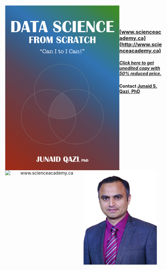 <a href='https://leanpub.com/data-science-from-scratch'>
<p align="center">
  <img src="Book_Cover.jpeg" width="365" align="left">
</p>
</a>


<a href='http://www.scienceacademy.ca'>
  <p align="center">
    <img src="http://scienceacademy.ca/wp-content/uploads/2018/12/Logo_SA.png" width="250" align="left" title="www.scienceacademy.ca">
  </p>
</a>
<br><br><br>

### [www.scienceacademy.ca](http://www.scienceacademy.ca)
##### [Click here to get unedited copy with 50% reduced price.](https://leanpub.com/data-science-from-scratch)

#### Contact [Junaid S. Qazi, PhD](https://www.linkedin.com/in/jqazi/)

<p align="center">
  <img src="Qazi.png" width="235" align="left">
</p>
